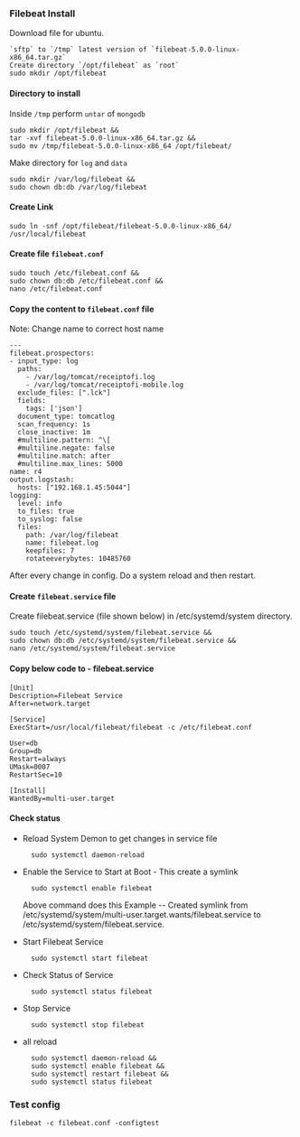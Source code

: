 ### Filebeat Install

Download file for ubuntu. 
 
    `sftp` to `/tmp` latest version of `filebeat-5.0.0-linux-x86_64.tar.gz`
    Create directory `/opt/filebeat` as `root` 
    sudo mkdir /opt/filebeat
    
#### Directory to install    
Inside `/tmp` perform `untar` of `mongodb`

    sudo mkdir /opt/filebeat &&
    tar -xvf filebeat-5.0.0-linux-x86_64.tar.gz &&
    sudo mv /tmp/filebeat-5.0.0-linux-x86_64 /opt/filebeat/
    
Make directory for `log` and `data`    
    
    sudo mkdir /var/log/filebeat && 
    sudo chown db:db /var/log/filebeat
    
#### Create Link  

    sudo ln -snf /opt/filebeat/filebeat-5.0.0-linux-x86_64/ /usr/local/filebeat
    
#### Create file `filebeat.conf` 
    
    sudo touch /etc/filebeat.conf && 
    sudo chown db:db /etc/filebeat.conf && 
    nano /etc/filebeat.conf
     
#### Copy the content to `filebeat.conf` file

Note: Change name to correct host name
     
    ---
    filebeat.prospectors:
    - input_type: log
      paths:
        - /var/log/tomcat/receiptofi.log
        - /var/log/tomcat/receiptofi-mobile.log
      exclude_files: [".lck"]
      fields:
        tags: ['json']
      document_type: tomcatlog
      scan_frequency: 1s
      close_inactive: 1m  
      #multiline.pattern: ^\[
      #multiline.negate: false
      #multiline.match: after
      #multiline.max_lines: 5000
    name: r4
    output.logstash:
      hosts: ["192.168.1.45:5044"]
    logging:
      level: info
      to_files: true
      to_syslog: false
      files:
        path: /var/log/filebeat
        name: filebeat.log
        keepfiles: 7
        rotateeverybytes: 10485760
           
After every change in config. Do a system reload and then restart.            
           
#### Create `filebeat.service` file
           
Create filebeat.service (file shown below) in /etc/systemd/system  directory.     
      
    sudo touch /etc/systemd/system/filebeat.service &&
    sudo chown db:db /etc/systemd/system/filebeat.service &&
    nano /etc/systemd/system/filebeat.service
    
#### Copy below code to - filebeat.service  
  
    [Unit]
    Description=Filebeat Service
    After=network.target
    
    [Service]
    ExecStart=/usr/local/filebeat/filebeat -c /etc/filebeat.conf
    
    User=db
    Group=db
    Restart=always
    UMask=0007
    RestartSec=10
    
    [Install]
    WantedBy=multi-user.target
    
#### Check status     
    
- Reload System Demon to get changes in service file

    	sudo systemctl daemon-reload
- Enable the Service to Start at Boot - This create a symlink
    
        sudo systemctl enable filebeat
    
    Above command does this Example -- Created symlink from /etc/systemd/system/multi-user.target.wants/filebeat.service to /etc/systemd/system/filebeat.service.	
- Start Filebeat Service

        sudo systemctl start filebeat
- Check Status of Service
        
        sudo systemctl status filebeat
- Stop Service

        sudo systemctl stop filebeat
- all reload
        
        sudo systemctl daemon-reload &&
        sudo systemctl enable filebeat &&
        sudo systemctl restart filebeat &&
        sudo systemctl status filebeat
        
### Test config
        
    filebeat -c filebeat.conf -configtest        
        